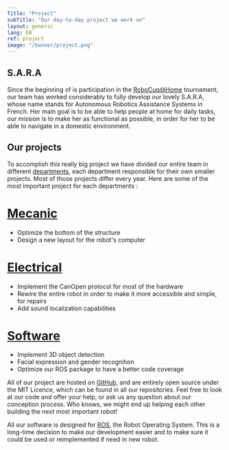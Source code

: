 ```yaml
---
Title: "Project"
subTitle: "Our day-to-day project we work on"
layout: generic
lang: EN
ref: project
image: "/banner/project.png"
---
```


## S.A.R.A
Since the beginning of is participation in the [RoboCup@Home](http://www.robocupathome.org/) tournament, our team has worked considerably to fully develop our lovely S.A.R.A, whose name stands for Autonomous Robotics Assistance Systems in French. Her main goal is to be able to help people at home for daily tasks, our mission is to make her as functional as possible, in order for her to be able to navigate in a domestic environment.

## Our projects
To accomplish this really big project we have divided our entire team in different [departments](/en/team), each department responsible for their own smaller projects. Most of those projects differ every year. Here are some of the most important project for each departments :

# [Mecanic](https://github.com/WalkingMachine/sara_commun/issues?q=is%3Aopen+is%3Aissue+label%3A%22Team+%3A+MEC%22)

* Optimize the bottom of the structure
* Design a new layout for the robot's computer

# [Electrical](https://github.com/WalkingMachine/sara_commun/issues?q=is%3Aopen+is%3Aissue+label%3A%22Team+%3A+%C3%89L%C3%89%22)

* Implement the CanOpen protocol for most of the hardware
* Rewire the entire robot in order to make it more accessible and simple, for repairs
* Add sound localization capabilities

# [Software](https://github.com/WalkingMachine/sara_commun/issues?q=is%3Aopen+is%3Aissue+label%3A%22Team+%3A+LOG%22)

* Implement 3D object detection
* Facial expression and gender recognition
* Optimize our ROS package to have a better code coverage

All of our project are hosted on [GitHub](https://github.com/WalkingMachine), and are entirely open source under the MIT Licence, which can be found in all our repositories. Feel free to look at our code and offer your help, or ask us any question about our conception process. Who knows, we might end up helping each other building the next most important robot!

All our software is designed for [ROS](http://www.ros.org/), the Robot Operating System. This is a long-time decision to make our development easier and to make sure it could be used or reimplemented if need in new robot.
